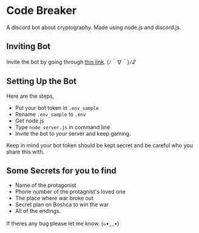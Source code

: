 # Code Breaker

A discord bot about cryptography. Made using node.js and discord.js.

## Inviting Bot

Invite the bot by going through [this link](https://discord.com/oauth2/authorize?client_id=819531103807209503&scope=bot). (ﾉ＾∇＾)ﾉ♪

## Setting Up the Bot

Here are the steps,

- Put your bot token in `.env_sample`
- Rename `.env_sample` to `.env`
- Get node.js
- Type ` node server.js ` in command line 
- Invite the bot to your server and keep gaming.

Keep in mind your bot token should be kept secret and be careful who you share this with.

## Some Secrets for you to find 
- Name of the protagonist
- Phone number of the protagnist's loved one 
- The place where war broke out 
- Secret plan on Boshca to win the war 
- All of the endings.

If theres any bug please let me know.  (๑•﹏•)

